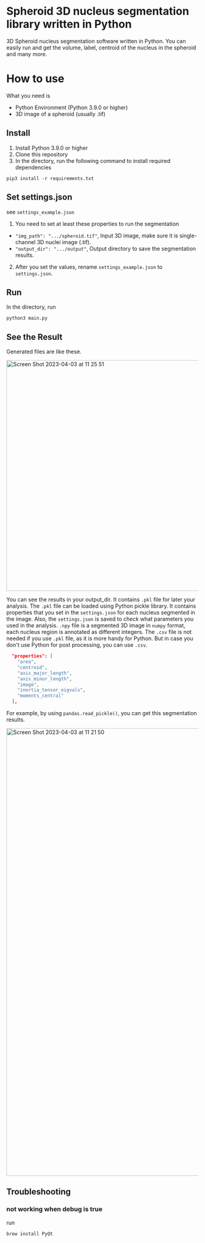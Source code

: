 # Spheroid 3D nucleus segmentation library written in Python

3D Spheroid nucleus segmentation software written in Python. You can easily run and get the volume, label, centroid of the nucleus in the spheroid and many more.

# How to use

What you need is

- Python Environment (Python 3.9.0 or higher)
- 3D image of a spheroid (usually .tif)

## Install

1. Install Python 3.9.0 or higher
2. Clone this repository
3. In the directory, run the following command to install required dependencies

```
pip3 install -r requirements.txt
```

## Set settings.json

see `settings_example.json`

1. You need to set at least these properties to run the segmentation

- `"img_path": ".../spheroid.tif"`, Input 3D image, make sure it is single-channel 3D nuclei image (.tif).
- `"output_dir": ".../output"`, Output directory to save the segmentation results.

2. After you set the values, rename `settings_example.json` to `settings.json`.

## Run

In the directory, run

```
python3 main.py
```

## See the Result

Generated files are like these.

<img width="605" alt="Screen Shot 2023-04-03 at 11 25 51" src="https://user-images.githubusercontent.com/39676181/229397675-2ba47320-c272-4a66-9f98-ff7c95e73581.png">

You can see the results in your output_dir. It contains `.pkl` file for later your analysis. The `.pkl` file can be loaded using Python pickle library.
It contains properties that you set in the `settings.json` for each nucleus segmented in the image. Also, the `settings.json` is saved to check what parameters you used in the analysis. `.npy` file is a segmented 3D image in `numpy` format, each nucleus region is annotated as different integers. The `.csv` file is not needed if you use `.pkl` file, as it is more handy for Python. But in case you don't use Python for post processing, you can use `.csv`.

```json
  "properties": [
    "area",
    "centroid",
    "axis_major_length",
    "axis_minor_length",
    "image",
    "inertia_tensor_eigvals",
    "moments_central"
  ],
```

For example, by using `pandas.read_pickle()`, you can get this segmentation results.

<img width="1174" alt="Screen Shot 2023-04-03 at 11 21 50" src="https://user-images.githubusercontent.com/39676181/229397269-ef6e4ed7-7ff5-4e25-b20e-c5ac62b39748.png">



## Troubleshooting

### not working when debug is true

run

```
brew install PyQt
```
